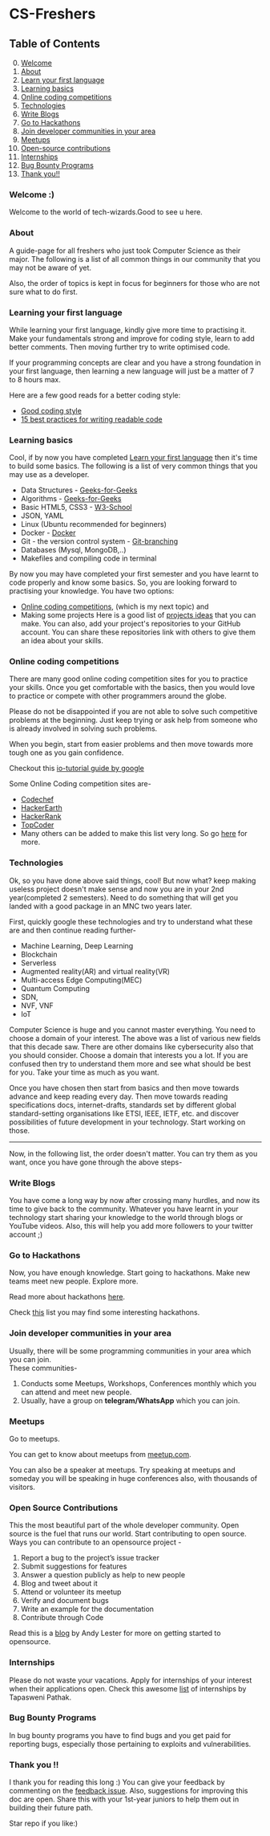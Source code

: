 # CS-Freshers


## Table of Contents
0. [Welcome](#welcome-)
1. [About](#about)
2. [Learn your first language](#learning-your-first-language)
3. [Learning basics](#learning-basics)
4. [Online coding competitions](#online-coding-competitions)
5. [Technologies](#technologies)
6. [Write Blogs](#write-blogs)
7. [Go to Hackathons](#go-to-hackathons)
8. [Join developer communities in your area](#join-developer-communities-in-your-area)
9. [Meetups](#meetups)
10. [Open-source contributions](#open-source-contributions)
11. [Internships](#internships)
12. [Bug Bounty Programs](#bug-bounty-programs)
13. [Thank you!!](#thank-you-)



### Welcome :)
Welcome to the world of tech-wizards.Good to see u here.


### About
A guide-page for all freshers who just took Computer Science as their major. The following is a list of all common things in our community that you may not be aware of yet.

Also, the order of topics is kept in focus for beginners for those who are not sure what to do first.


### Learning your first language
While learning your first language, kindly give more time to practising it. Make your fundamentals strong and improve for coding style, learn to add better comments. Then moving further try to write optimised code.

If your programming concepts are clear and you have a strong foundation in your first language, then learning a new language will just be a matter of 7 to 8 hours max.

Here are a few good reads for a better coding style:
* [Good coding style](http://www.inf.unibz.it/~nutt/Teaching/DSA1819/DSAAssignments/good-coding-style.html)
* [15 best practices for writing readable code](https://code.tutsplus.com/tutorials/top-15-best-practices-for-writing-super-readable-code--net-8118)


### Learning basics
Cool, if by now you have completed [Learn your first language](#learning-your-first-language) then it's time to build some basics. The following is a list of very common things that you may use as a developer.

* Data Structures - [Geeks-for-Geeks](https://www.geeksforgeeks.org/data-structures/)
* Algorithms - [Geeks-for-Geeks](https://www.geeksforgeeks.org/fundamentals-of-algorithms/)
* Basic HTML5, CSS3 - [W3-School](https://www.w3schools.com/html/default.asp)
* JSON, YAML
* Linux (Ubuntu recommended for beginners)
* Docker - [Docker](https://docs.docker.com/get-started/)
* Git - the version control system - [Git-branching](https://learngitbranching.js.org/)
* Databases (Mysql, MongoDB,..)
* Makefiles and compiling code in terminal

By now you may have completed your first semester and you have learnt to code properly and know some basics. So, you are looking forward to practising your knowledge. You have two options:
* [Online coding competitions](#online-coding-competitions), (which is my next topic) and
* Making some projects
Here is a good list of [projects ideas](https://www.freecodecamp.org/news/want-to-build-something-fun-heres-a-list-of-sample-web-app-ideas-b991bce0ed9a/) that you can make. You can also, add your project's repositories to your GitHub account. You can share these repositories link with others to give them an idea about your skills.

### Online coding competitions
There are many good online coding competition sites for you to practice your skills. Once you get comfortable with the basics, then you would love to practice or compete with other programmers around the globe.

Please do not be disappointed if you are not able to solve such competitive problems at the beginning. Just keep trying or ask help from someone who is already involved in solving such problems.

When you begin, start from easier problems and then move towards more tough one as you gain confidence.

Checkout this [io-tutorial guide by google](https://code.google.com/codejam/resources/quickstart-guide#io-tutorial)

Some Online Coding competition sites are-
* [Codechef](https://www.codechef.com/)
* [HackerEarth](https://www.hackerearth.com/challenges/)
* [HackerRank](https://www.hackerrank.com/contests)
* [TopCoder](https://www.topcoder.com/)
* Many others can be added to make this list very long. So go [here](https://github.com/anu0012/awesome-computer-science-opportunities#competitive-programming) for more.


### Technologies
Ok, so you have done above said things, cool!
But now what? keep making useless project doesn't make sense and now you are in your 2nd year(completed 2 semesters).
Need to do something that will get you landed with a good package in an MNC two years later.

First, quickly google these technologies and try to understand what these are and then continue reading further-
* Machine Learning, Deep Learning
* Blockchain
* Serverless
* Augmented reality(AR) and virtual reality(VR)
* Multi-access Edge Computing(MEC)
* Quantum Computing
* SDN, 
* NVF, VNF
* IoT

Computer Science is huge and you cannot master everything. You need to choose a domain of your interest. The above was a list of various new fields that this decade saw. There are other domains like cybersecurity also that you should consider.
Choose a domain that interests you a lot. If you are confused then try to understand them more and see what should be best for you. Take your time as much as you want.

Once you have chosen then start from basics and then move towards advance and keep reading every day. Then move towards reading specifications docs, internet-drafts, standards set by different global standard-setting organisations like ETSI, IEEE, IETF, etc. and discover possibilities of future development in your technology. Start working on those.




----
Now, in the following list, the order doesn't matter. You can try them as you want, once you have gone through the above steps-

### Write Blogs
You have come a long way by now after crossing many hurdles, and now its time to give back to the community. Whatever you have learnt in your technology start sharing your knowledge to the world through blogs or YouTube videos. Also, this will help you add more followers to your twitter account ;) 


### Go to Hackathons
Now, you have enough knowledge. Start going to hackathons. Make new teams meet new people. Explore more.

Read more about hackathons [here](https://www.hackerearth.com/hackathon/).

Check [this](https://github.com/ayonroy2000/Hackathonistas_TelegramGroup/blob/master/Hackathons.md) list you may find some interesting hackathons.


### Join developer communities in your area
Usually, there will be some programming communities in your area which you can join.<br>
These communities-
 1. Conducts some Meetups, Workshops, Conferences monthly which you can attend and meet new people.
 2. Usually, have a group on **telegram/WhatsApp** which you can join.
 
### Meetups
Go to meetups.

You can get to know about meetups from [meetup.com](https://www.meetup.com/).

You can also be a speaker at meetups. Try speaking at meetups and someday you will be speaking in huge conferences also, with thousands of visitors.



### Open Source Contributions
This the most beautiful part of the whole developer community. Open source is the fuel that runs our world. Start contributing to open source. Ways you can contribute to an opensource project -
1. Report a bug to the project’s issue tracker
2. Submit suggestions for features
3. Answer a question publicly as help to new people
4. Blog and tweet about it
5. Attend or volunteer its meetup
6. Verify and document bugs
7. Write an example for the documentation
8. Contribute through Code

Read this is a [blog](https://blog.newrelic.com/engineering/open-source_gettingstarted/?utm_source=feedburner&utm_medium=feed&utm_campaign=Feed%3A+NewRelic+%28New+Relic+Blog%29) by Andy Lester for more on getting started to opensource.

### Internships
Please do not waste your vacations. Apply for internships of your interest when their applications open.
Check this awesome [list](https://github.com/tapaswenipathak/Open-Source-Internships) of internships by Tapasweni Pathak.


### Bug Bounty Programs
In bug bounty programs you have to find bugs and you get paid for reporting bugs, especially those pertaining to exploits and vulnerabilities.


### Thank you !!
I thank you for reading this long :)
You can give your feedback by commenting on the [feedback issue](https://github.com/parthyadav3105/csfreshers/issues/2).
Also, suggestions for improving this doc are open.
Share this with your 1st-year juniors to help them out in building their future path.

Star repo if you like:)

